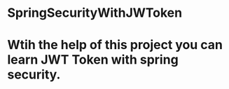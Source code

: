 # SpringSecurityWithJWToken
# Wtih the help of this project you can learn JWT Token with spring security. 
